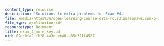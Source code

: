```yaml
---
content_type: resource
description: 'Solutions to extra problems for Exam #4.'
file: /media/https%3A/open-learning-course-data-rc.s3.amazonaws.com/5-13-organic-chemistry-ii-fall-2006/02ec0fa2fb284a3de048a85c311f4587_exam_4_more_key.pdf
file_type: application/pdf
resourcetype: Document
title: exam_4_more_key.pdf
uid: 02ec0fa2-fb28-4a3d-e048-a85c311f4587
---
```

